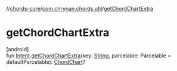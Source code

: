 //[chords-core](../../index.md)/[com.chrynan.chords.util](index.md)/[getChordChartExtra](get-chord-chart-extra.md)

# getChordChartExtra

[android]\
fun [Intent](https://developer.android.com/reference/kotlin/android/content/Intent.html).[getChordChartExtra](get-chord-chart-extra.md)(key: [String](https://kotlinlang.org/api/latest/jvm/stdlib/kotlin/-string/index.html), parcelable: Parcelable = defaultParcelable): [ChordChart](../../../chords-core/chords-core/com.chrynan.chords.model/-chord-chart/index.md)?
